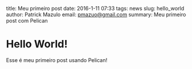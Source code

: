title: Meu primeiro post
date: 2016-1-11 07:33
tags: news
slug: hello_world
author: Patrick Mazulo
email: pmazuo@gmail.com
summary: Meu primeiro post com Pelican

# Hello World!

Esse é meu primeiro post usando Pelican!
